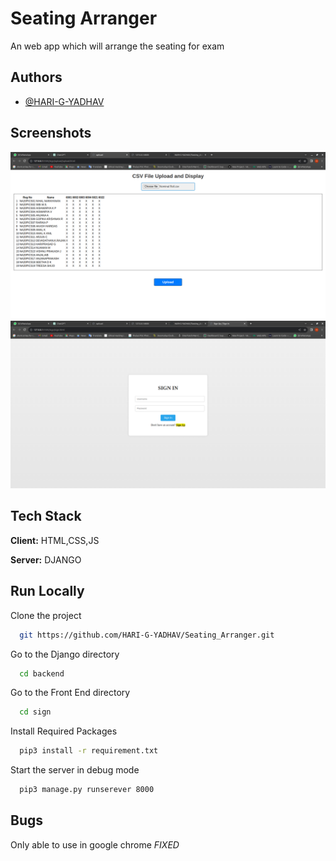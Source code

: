 
# Seating Arranger

An web app which will arrange the seating for exam


## Authors

- [@HARI-G-YADHAV](https://www.github.com/HARI-G-YADHAV)



## Screenshots

![App Screenshot](./Screenshots//Screenshot1.png)
![App Screenshot](./Screenshots//Screenshot2.png)


## Tech Stack

**Client:** HTML,CSS,JS

**Server:** DJANGO


## Run Locally

Clone the project

```bash
  git https://github.com/HARI-G-YADHAV/Seating_Arranger.git
```

Go to the Django directory

```bash
  cd backend
```

Go to the Front End directory

```bash
  cd sign
```


Install Required Packages 

```bash
  pip3 install -r requirement.txt
```

Start the server in debug mode

```bash
  pip3 manage.py runserever 8000

```


## Bugs
Only able to use in google chrome *FIXED*

